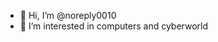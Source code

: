 - 👋 Hi, I’m @noreply0010
- 👀 I’m interested in computers and cyberworld

<!---
noreply0010/noreply0010 is a ✨ special ✨ repository because its `README.md` (this file) appears on your GitHub profile.
You can click the Preview link to take a look at your changes.
--->

